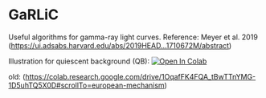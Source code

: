 # GaRLiC
Useful algorithms for gamma-ray light curves. 
Reference: Meyer et al. 2019 (https://ui.adsabs.harvard.edu/abs/2019HEAD...1710672M/abstract)


Illustration for quiescent background (QB): [![Open In Colab](https://colab.research.google.com/assets/colab-badge.svg)](https://colab.research.google.com/drive/1Bhsf2aV73wbC1gPdVB62TN3Mc_jWojWC?usp=sharing)



old: (https://colab.research.google.com/drive/1OqafFK4FQA_tBwTTnYMG-1D5uhTQ5X0D#scrollTo=european-mechanism)

